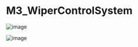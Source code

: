 # M3_WiperControlSystem

![image](https://user-images.githubusercontent.com/101012637/168338426-63dc85a6-eab7-410a-8410-1ee2f2aafcf2.png)

![image](https://user-images.githubusercontent.com/101012637/168338720-7f98b574-7f28-4b8b-8221-2ca94281644c.png)

